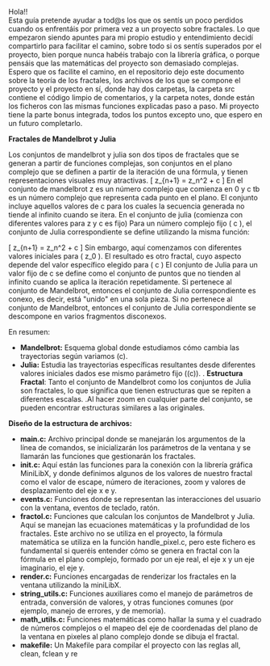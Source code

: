 Hola!!  
Esta guía pretende ayudar a tod@s los que os sentís un poco perdidos cuando os  enfrentáis por primera vez a un proyecto sobre fractales. Lo que empezaron siendo apuntes para mi propio estudio y entendimiento decidí compartirlo para facilitar el camino, sobre todo si os sentís superados por el proyecto, bien porque nunca habéis trabajo con la librería gráfica, o porque pensáis que las matemáticas del proyecto son demasiado complejas.
Espero que os facilite el camino, en el repositorio dejo este documento sobre la teoría de los fractales, los archivos de los que se compone el proyecto y el proyecto en sí, donde hay dos carpetas, la carpeta src contiene el código limpio de comentarios, y la carpeta notes, donde están los ficheros con las mismas funciones explicadas paso a paso. 
Mi proyecto tiene la parte bonus integrada, todos los puntos excepto uno, que espero en un futuro completarlo.


**Fractales de Mandelbrot y Julia**

Los conjuntos de mandelbrot y julia son dos tipos de fractales que se generan a partir de funciones complejas, son conjuntos en el plano complejo que se definen a partir de la iteración de una fórmula, y tienen representaciones visuales muy atractivas.
\[ z_{n+1} = z_n^2 + c \]
En el conjunto de mandelbrot z es un número complejo que comienza en 0 y c tb es un número complejo que representa cada punto en el plano. El conjunto incluye aquellos valores de c para los cuales la secuencia generada no tiende al infinito cuando se itera.
En el conjunto de julia (comienza con diferentes valores para z y c es fijo)
Para un número complejo fijo \( c \), el conjunto de Julia correspondiente se define utilizando la misma función:

\[ z_{n+1} = z_n^2 + c \]
Sin embargo, aquí comenzamos con diferentes valores iniciales para \( z_0 \). El resultado es otro fractal, cuyo aspecto depende del valor específico elegido para \( c \)
El conjunto de Julia para un valor fijo de c se define como el conjunto de puntos que no tienden al infinito cuando se aplica la iteración repetidamente.
Si pertenece al conjunto de Mandelbrot, entonces el conjunto de Julia correspondiente es conexo, es decir, está "unido" en una sola pieza.
Si no pertenece al conjunto de Mandelbrot, entonces el conjunto de Julia correspondiente se descompone en varios fragmentos disconexos.


En resumen:
- **Mandelbrot:** Esquema global donde estudiamos cómo cambia las trayectorias según variamos \(c\).
- **Julia:** Estudia las trayectorias específicas resultantes desde diferentes valores iniciales dados ese mismo parámetro fijo (\(c\)).
. **Estructura Fractal**: Tanto el conjunto de Mandelbrot como los conjuntos de Julia son fractales, lo que significa que tienen estructuras que se repiten a diferentes escalas.
.Al hacer zoom en cualquier parte del conjunto, se pueden encontrar estructuras similares a las originales.

**Diseño de la estructura de archivos:**

- **main.c:** Archivo principal donde se manejarán los argumentos de la línea de comandos, se inicializarán los parámetros de la ventana y se llamarán las funciones que gestionarán los fractales.
- **init.c:** Aquí están las funciones para la conexión con la librería gráfica MiniLibX,  y donde definimos algunos de los valores de nuestro fractal como el valor de escape, número de iteraciones, zoom y valores de desplazamiento del eje x e y.
- **events.c:** Funciones donde se representan las interacciones del usuario con la ventana, eventos de teclado, ratón.
- **fractol.c:** Funciones que calculan los conjuntos de Mandelbrot y Julia. Aquí se manejan las ecuaciones matemáticas y la profundidad de los fractales. Este archivo no se utiliza en el proyecto, la fórmula matemática se utiliza en la función handle_pixel.c, pero este fichero es fundamental si queréis entender cómo se genera en fractal con la fórmula en el plano complejo, formado por un eje real, el eje x y un eje imaginario, el eje y.
- **render.c:** Funciones encargadas de renderizar los fractales en la ventana utilizando la miniLibX.
- **string_utils.c:** Funciones auxiliares como el manejo de parámetros de entrada, conversión de valores, y otras funciones comunes (por ejemplo, manejo de errores, y de memoria).
- **math_utils.c:** Funciones matemáticas como hallar la suma y el cuadrado de números complejos o el mapeo del eje de coordenadas del plano de la ventana en pixeles al plano complejo donde se dibuja el fractal.
- **makefile:** Un Makefile para compilar el proyecto con las reglas all, clean, fclean y re
